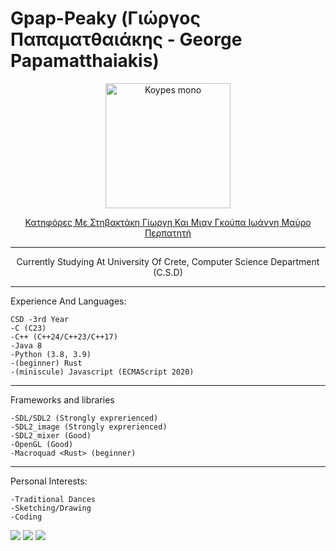 # Gpap-Peaky (Γιώργος Παπαματθαιάκης - George Papamatthaiakis)

<p align="center">
    <img width="200" src="https://i.ytimg.com/vi/BJSd2XsbIJw/maxresdefault.jpg" alt="Koypes mono">
</p>

<p align="center">
    <a href="https://www.youtube.com/watch?v=uPKDOrGTFVU">Κατηφόρες Με Στηβακτάκη Γίωργη Και Μιαν Γκούπα Ιωάννη Μαύρο Περπατητή</a>
</p>

---

<p align="center">
    Currently Studying At University Of Crete, Computer Science Department (C.S.D)
</p>

---
Experience And Languages:
```
CSD -3rd Year
-C (C23)
-C++ (C++24/C++23/C++17)
-Java 8
-Python (3.8, 3.9)
-(beginner) Rust
-(miniscule) Javascript (ECMAScript 2020)
```

---

Frameworks and libraries
```
-SDL/SDL2 (Strongly exprerienced)
-SDL2_image (Strongly exprerienced)
-SDL2_mixer (Good)
-OpenGL (Good)
-Macroquad <Rust> (beginner)
```
---

Personal Interests:
```
-Traditional Dances
-Sketching/Drawing
-Coding
```
![](http://github-profile-summary-cards.vercel.app/api/cards/profile-details?username=GpapPeaky&theme=ayu_mirage) 
![](http://github-profile-summary-cards.vercel.app/api/cards/repos-per-language?username=GpapPeaky&theme=ayu_mirage) 
![](http://github-profile-summary-cards.vercel.app/api/cards/most-commit-language?username=GpapPeaky&theme=ayu_mirage) 
